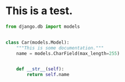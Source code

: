 ---
---

# This is a test.

```python
from django.db import models


class Car(models.Model):
    """This is some documentation."""
    name = models.CharField(max_length=255)


    def __str__(self):
        return self.name
```

